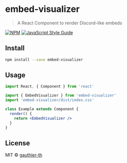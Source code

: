 # embed-visualizer

> A React Component to render Discord-like embeds

[![NPM](https://img.shields.io/npm/v/embed-visualizer.svg)](https://www.npmjs.com/package/embed-visualizer) [![JavaScript Style Guide](https://img.shields.io/badge/code_style-standard-brightgreen.svg)](https://standardjs.com)

## Install

```bash
npm install --save embed-visualizer
```

## Usage

```jsx
import React, { Component } from 'react'

import { EmbedVisualizer } from 'embed-visualizer'
import 'embed-visualizer/dist/index.css'

class Example extends Component {
  render() {
    return <EmbedVisualizer />
  }
}
```

## License

MIT © [gauthier-th](https://github.com/gauthier-th)
